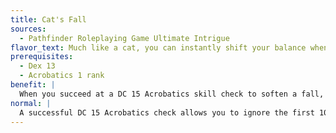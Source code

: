 ```yaml
---
title: Cat's Fall
sources:
  - Pathfinder Roleplaying Game Ultimate Intrigue
flavor_text: Much like a cat, you can instantly shift your balance when you fall and roll with the impact, avoiding serious injury and landing on your feet.
prerequisites:
  - Dex 13
  - Acrobatics 1 rank
benefit: |
  When you succeed at a DC 15 Acrobatics skill check to soften a fall, you ignore the first 20 feet of that fall and convert the damage from the next 10 feet of the fall to nonlethal damage. You land on your feet as long as you take less than 20 points of damage from the fall.
normal: |
  A successful DC 15 Acrobatics check allows you to ignore the first 10 feet fallen, and you fall prone if you take any falling damage.
---
```


